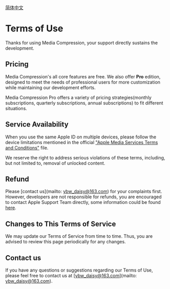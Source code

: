 [简体中文](https://ybwdaisy.github.io/media-compression-app/terms-of-use-cn)

# Terms of Use

Thanks for using Media Compression, your support directly sustains the development.

## Pricing

Media Compression's all core features are free. We also offer **Pro** edition, designed to meet the needs of professional users for more customization while maintaining our development efforts.

Media Compression Pro offers a variety of pricing strategies(monthly subscriptions, quarterly subscriptions, annual subscriptions) to fit different situations.

## Service Availability

When you use the same Apple ID on multiple devices, please follow the device limitations mentioned in the official ["Apple Media Services Terms and Conditions"](https://www.apple.com/legal/internet-services/itunes/us/terms.html) file.

We reserve the right to address serious violations of these terms, including, but not limited to, removal of unlocked content.

## Refund

Please [contact us](mailto: ybw_daisy@163.com) for your complaints first. However, developers are not responsible for refunds, you are encouraged to contact Apple Support Team directly, some information could be found [here](https://support.apple.com/en-us/HT204084).

## Changes to This Terms of Service

We may update our Terms of Service from time to time. Thus, you are advised to review this page periodically for any changes.

## Contact us

If you have any questions or suggestions regarding our Terms of Use, please feel free to contact us at [ybw_daisy@163.com](mailto: ybw_daisy@163.com).